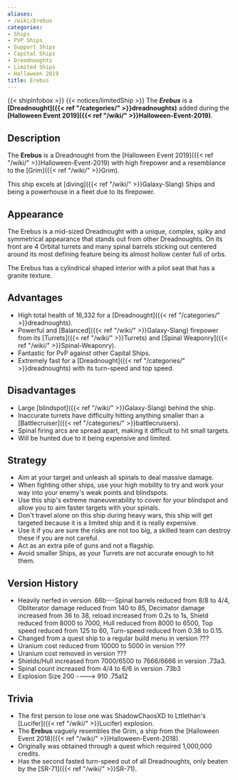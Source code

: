 ```yaml
---
aliases:
- /wiki/Erebus
categories:
- Ships
- PVP Ships
- Support Ships
- Capital Ships
- Dreadnoughts
- Limited Ships
- Halloween 2019
title: Erebus
---
```


{{< shipInfobox >}} {{< notices/limitedShip >}} The **_Erebus_** is a **[Dreadnought]({{< ref "/categories/" >}}dreadnoughts)** added during the **[Halloween Event 2019]({{< ref "/wiki/" >}}Halloween-Event-2019)**.

## Description

The **Erebus** is a Dreadnought from the [Halloween Event 2019]({{< ref "/wiki/" >}}Halloween-Event-2019) with high firepower and a resemblance to the [Grim]({{< ref "/wiki/" >}}Grim).

This ship excels at [diving]({{< ref "/wiki/" >}}Galaxy-Slang) Ships and being a powerhouse in a fleet due to its firepower.

## Appearance

The Erebus is a mid-sized Dreadnought with a unique, complex, spiky and symmetrical appearance that stands out from other Dreadnoughts. On its front are 4 Orbital turrets and many spinal barrels sticking out centered around its most defining feature being its almost hollow center full of orbs.

The Erebus has a cylindrical shaped interior with a pilot seat that has a granite texture.

## Advantages

- High total health of 16,332 for a [Dreadnought]({{< ref "/categories/" >}}dreadnoughts).
- Powerful and [Balanced]({{< ref "/wiki/" >}}Galaxy-Slang) firepower from its [Turrets]({{< ref "/wiki/" >}}Turrets) and [Spinal Weaponry]({{< ref "/wiki/" >}}Spinal-Weaponry).
- Fantastic for PvP against other Capital Ships.
- Extremely fast for a [Dreadnought]({{< ref "/categories/" >}}dreadnoughts) with its turn-speed and top speed.

## Disadvantages

- Large [blindspot]({{< ref "/wiki/" >}}Galaxy-Slang) behind the ship.
- Inaccurate turrets have difficulty hitting anything smaller than a [Battlecruiser]({{< ref "/categories/" >}}battlecruisers).
- Spinal firing arcs are spread apart, making it difficult to hit small targets.
- Will be hunted due to it being expensive and limited.

## Strategy

- Aim at your target and unleash all spinals to deal massive damage.
- When fighting other ships, use your high mobility to try and work your way into your enemy's weak points and blindspots.
- Use this ship's extreme maneuverability to cover for your blindspot and allow you to aim faster targets with your spinals.
- Don't travel alone on this ship during heavy wars, this ship will get targeted because it is a limited ship and it is really expensive.
- Use it if you are sure the risks are not too big, a skilled team can destroy these if you are not careful.
- Act as an extra pile of guns and not a flagship.
- Avoid smaller Ships, as your Turrets are not accurate enough to hit them.

## Version History 

- Heavily nerfed in version .66b---Spinal barrels reduced from 8/8 to 4/4, Obliterator damage reduced from 140 to 85, Decimator damage increased from 36 to 38, reload increased from 0.2s to 1s, Shield reduced from 8000 to 7000, Hull reduced from 8000 to 6500, Top speed reduced from 125 to 60, Turn-speed reduced from 0.38 to 0.15.
- Changed from a quest ship to a regular build menu in version ???
- Uranium cost reduced from 10000 to 5000 in version ???
- Uranium cost removed in version ???
- Shields/Hull increased from 7000/6500 to 7666/6666 in version .73a3.
- Spinal count increased from 4/4 to 6/6 in version .73b3
- Explosion Size 200 ----> 910 .75a12

## Trivia

- The first person to lose one was ShadowChaosXD to Lttlethan's [Lucifer]({{< ref "/wiki/" >}}Lucifer) explosion.
- The **Erebus** vaguely resembles the Grim, a ship from the [Halloween Event 2018]({{< ref "/wiki/" >}}Halloween-Event-2018).
- Originally was obtained through a quest which required 1,000,000 credits.
- Has the second fasted turn-speed out of all Dreadnoughts, only beaten by the [SR-71]({{< ref "/wiki/" >}}SR-71).